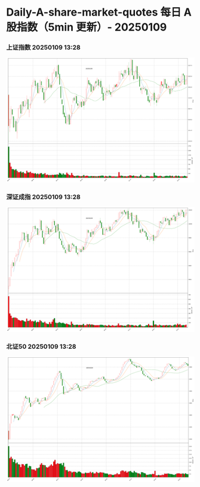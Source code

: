 
# Daily-A-share-market-quotes 每日 A 股指数（5min 更新）- 20250109

### 上证指数 20250109 13:28
![](./fig/2025/1/20250109-sh000001.png)

### 深证成指 20250109 13:28
![](./fig/2025/1/20250109-sz399001.png)

### 北证50 20250109 13:28
![](./fig/2025/1/20250109-bj899050.png)
